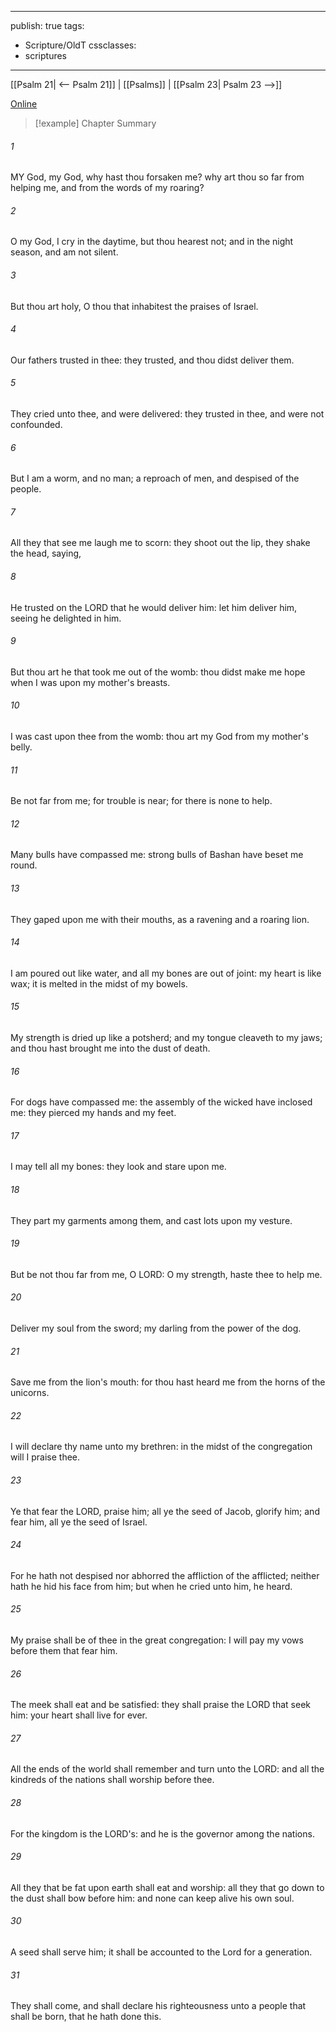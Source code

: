 

---
publish: true
tags:
  - Scripture/OldT
cssclasses:
  - scriptures
---
[[Psalm 21| <-- Psalm 21]] | [[Psalms]] | [[Psalm 23| Psalm 23 -->]]

[Online](https://churchofjesuschrist.org/study/scriptures/ot/ps/22?lang=eng)

>[!example] Chapter Summary
>
###### 1
MY God, my God, why hast thou forsaken me?  why art thou so far from helping me, and from the words of my roaring?
###### 2
O my God, I cry in the daytime, but thou hearest not; and in the night season, and am not silent.
###### 3
But thou art holy, O thou that inhabitest the praises of Israel.
###### 4
Our fathers trusted in thee: they trusted, and thou didst deliver them.
###### 5
They cried unto thee, and were delivered: they trusted in thee, and were not confounded.
###### 6
But I am a worm, and no man; a reproach of men, and despised of the people.
###### 7
All they that see me laugh me to scorn: they shoot out the lip, they shake the head, saying,
###### 8
He trusted on the LORD that he would deliver him: let him deliver him, seeing he delighted in him.
###### 9
But thou art he that took me out of the womb: thou didst make me hope when I was upon my mother's breasts.
###### 10
I was cast upon thee from the womb: thou art my God from my mother's belly.
###### 11
Be not far from me; for trouble is near; for there is none to help.
###### 12
Many bulls have compassed me: strong bulls of Bashan have beset me round.
###### 13
They gaped upon me with their mouths, as a ravening and a roaring lion.
###### 14
I am poured out like water, and all my bones are out of joint: my heart is like wax; it is melted in the midst of my bowels.
###### 15
My strength is dried up like a potsherd; and my tongue cleaveth to my jaws; and thou hast brought me into the dust of death.
###### 16
For dogs have compassed me: the assembly of the wicked have inclosed me: they pierced my hands and my feet.
###### 17
I may tell all my bones: they look and stare upon me.
###### 18
They part my garments among them, and cast lots upon my vesture.
###### 19
But be not thou far from me, O LORD: O my strength, haste thee to help me.
###### 20
Deliver my soul from the sword; my darling from the power of the dog.
###### 21
Save me from the lion's mouth: for thou hast heard me from the horns of the unicorns.
###### 22
I will declare thy name unto my brethren: in the midst of the congregation will I praise thee.
###### 23
Ye that fear the LORD, praise him; all ye the seed of Jacob, glorify him; and fear him, all ye the seed of Israel.
###### 24
For he hath not despised nor abhorred the affliction of the afflicted; neither hath he hid his face from him; but when he cried unto him, he heard.
###### 25
My praise shall be of thee in the great congregation: I will pay my vows before them that fear him.
###### 26
The meek shall eat and be satisfied: they shall praise the LORD that seek him: your heart shall live for ever.
###### 27
All the ends of the world shall remember and turn unto the LORD: and all the kindreds of the nations shall worship before thee.
###### 28
For the kingdom is the LORD's: and he is the governor among the nations.
###### 29
All they that be fat upon earth shall eat and worship: all they that go down to the dust shall bow before him: and none can keep alive his own soul.
###### 30
A seed shall serve him; it shall be accounted to the Lord for a generation.
###### 31
They shall come, and shall declare his righteousness unto a people that shall be born, that he hath done this.



